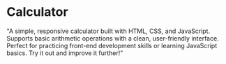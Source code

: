 # Calculator
"A simple, responsive calculator built with HTML, CSS, and JavaScript. Supports basic arithmetic operations with a clean, user-friendly interface. Perfect for practicing front-end development skills or learning JavaScript basics. Try it out and improve it further!"
